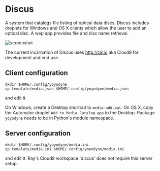 # Discus

A system that catalogs file listing of optical
data discs, Discus includes droplets for Windows and OS X
clients which allow the user to add an optical disc.
A wep app provides file and disc name retrieval.

![screenshot](http://discus-rhaleblian.c9users.io/README.png "Screen Shot")

The current incarnation of Discus uses http://c9.io
aka Cloud9 for development and end use.

## Client configuration

    mkdir $HOME/.config/yoyodyne
    cp template/media.json $HOME/.config/yoyodyne/media.json

and edit it.

On Windows, create a Desktop shortcut to `media-add.bat`. 
On OS X, copy the Automator droplet `Add to Media Catalog.app`
to the Desktop. Package `yoyodyne` needs to be in Python's
module namespace.

## Server configuration

    mkdir $HOME/.config/yoyodyne/media.ini
    cp template/media.ini $HOME/.config/yoyodyne/media.ini

and edit it.
Ray's Cloud9 workspace 'discus' does not
require this server setup.